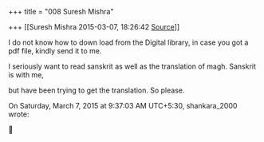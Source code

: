 +++
title = "008 Suresh Mishra"

+++
[[Suresh Mishra	2015-03-07, 18:26:42 [Source](https://groups.google.com/g/samskrita/c/fWCrBPlcx_4)]]



  

 I do not know how to down load from the Digital library, in case you got a pdf file, kindly send it to me.

 I seriously want to read sanskrit as well as the translation of magh. Sanskrit is with me,

 but have been trying to get the translation. So please.

  
  
On Saturday, March 7, 2015 at 9:37:03 AM UTC+5:30, shankara_2000 wrote:



